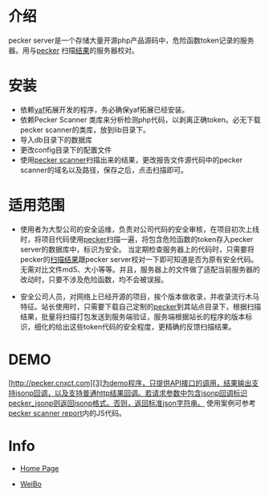 介绍
=============

pecker server是一个存储大量开源php产品源码中，危险函数token记录的服务器。用与[pecker][1] 扫描[结果][2]的服务器校对。

安装
=============
+ 依赖[yaf][5]拓展开发的程序，务必确保yaf拓展已经安装。
+ 依赖Pecker Scanner 类库来分析检测php代码，以剥离正确token。必无下载pecker scanner的类库，放到lib目录下。
+ 导入db目录下的数据库
+ 更改config目录下的配置文件
+ 使用[pecker scanner][1]扫描出来的结果，更改报告文件源代码中的pecker scanner的域名以及路径，保存之后，点击扫描即可。

适用范围
=============

+ 使用者为大型公司的安全运维，负责对公司代码的安全审核，在项目初次上线时，将项目代码使用[pecker][1]扫描一遍，将包含危险函数的token存入pecker server的数据库中，标识为安全。
当定期检查服务器上的代码时，只需要将pecker的[扫描结果][2]跟pecker server校对一下即可知道是否为原有安全代码。无需对比文件md5、大小等等。并且，服务器上的文件做了适配当前服务器的改动时，只要不涉及危险函数，均不会被误报。

+ 安全公司人员，对网络上已经开源的项目，挨个版本做收录，并收录流行木马特征。站长使用时，只需要下载自己定制的[pecker][1]到其站点目录下，根据扫描结果，批量将扫描打包发送到服务端验证，服务端根据站长的程序的版本标识，细化的给出这些token代码的安全程度，更精确的反馈扫描结果。




DEMO
=============
[http://pecker.cnxct.com][3]为demo程序，只提供API接口的调用，结果输出支持jsonp回调，以及支持普通http结果回调。若请求参数中包含jsonp回调标识pecker_jsonp则返回jsonp格式。否则，返回标准json字符串。
使用案例可参考[pecker scanner report][2]内的JS代码。


Info
=====
+ [Home Page][6]
+ [WeiBo][5]








  [1]: https://github.com/cfc4n/pecker  "pecker"
  [2]: http://www.cnxct.com/cfc4n/pecker-scanner-report.html    "pecker scanner report"
  [3]: http://pecker.cnxct.com    "pecker server demo"
  [4]: http://pecl.php.net/package/yaf "Yaf Framework"
  [5]: http://weibo.com/n/CFC4N   "CFC4N的微博"
  [6]: http://www.cnxct.com/pecker-scanner/   "CFC4N的博客"
